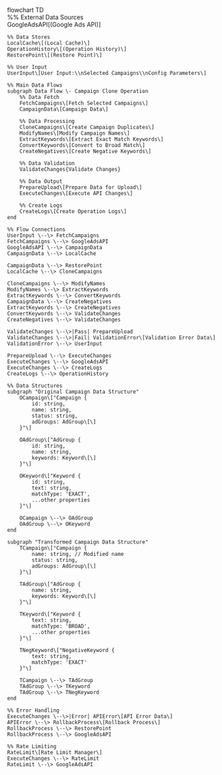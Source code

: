 flowchart TD  
    %% External Data Sources  
    GoogleAdsAPI\[(Google Ads API)\]  
      
    %% Data Stores  
    LocalCache\[(Local Cache)\]  
    OperationHistory\[(Operation History)\]  
    RestorePoint\[(Restore Point)\]  
      
    %% User Input  
    UserInput\[User Input:\\nSelected Campaigns\\nConfig Parameters\]  
      
    %% Main Data Flows  
    subgraph Data Flow \- Campaign Clone Operation  
        %% Data Fetch  
        FetchCampaigns\[Fetch Selected Campaigns\]  
        CampaignData\[Campaign Data\]  
          
        %% Data Processing  
        CloneCampaigns\[Create Campaign Duplicates\]  
        ModifyNames\[Modify Campaign Names\]  
        ExtractKeywords\[Extract Exact Match Keywords\]  
        ConvertKeywords\[Convert to Broad Match\]  
        CreateNegatives\[Create Negative Keywords\]  
          
        %% Data Validation  
        ValidateChanges{Validate Changes}  
          
        %% Data Output  
        PrepareUpload\[Prepare Data for Upload\]  
        ExecuteChanges\[Execute API Changes\]  
          
        %% Create Logs  
        CreateLogs\[Create Operation Logs\]  
    end  
      
    %% Flow Connections  
    UserInput \--\> FetchCampaigns  
    FetchCampaigns \--\> GoogleAdsAPI  
    GoogleAdsAPI \--\> CampaignData  
    CampaignData \--\> LocalCache  
      
    CampaignData \--\> RestorePoint  
    LocalCache \--\> CloneCampaigns  
      
    CloneCampaigns \--\> ModifyNames  
    ModifyNames \--\> ExtractKeywords  
    ExtractKeywords \--\> ConvertKeywords  
    CampaignData \--\> CreateNegatives  
    ExtractKeywords \--\> CreateNegatives  
    ConvertKeywords \--\> ValidateChanges  
    CreateNegatives \--\> ValidateChanges  
      
    ValidateChanges \--\>|Pass| PrepareUpload  
    ValidateChanges \--\>|Fail| ValidationError\[Validation Error Data\]  
    ValidationError \--\> UserInput  
      
    PrepareUpload \--\> ExecuteChanges  
    ExecuteChanges \--\> GoogleAdsAPI  
    ExecuteChanges \--\> CreateLogs  
    CreateLogs \--\> OperationHistory  
      
    %% Data Structures  
    subgraph "Original Campaign Data Structure"  
        OCampaign\["Campaign {  
            id: string,  
            name: string,  
            status: string,  
            adGroups: AdGroup\[\]  
        }"\]  
          
        OAdGroup\["AdGroup {  
            id: string,  
            name: string,  
            keywords: Keyword\[\]  
        }"\]  
          
        OKeyword\["Keyword {  
            id: string,  
            text: string,  
            matchType: 'EXACT',  
            ...other properties  
        }"\]  
          
        OCampaign \--\> OAdGroup  
        OAdGroup \--\> OKeyword  
    end  
      
    subgraph "Transformed Campaign Data Structure"  
        TCampaign\["Campaign {  
            name: string, // Modified name  
            status: string,  
            adGroups: AdGroup\[\]  
        }"\]  
          
        TAdGroup\["AdGroup {  
            name: string,  
            keywords: Keyword\[\]  
        }"\]  
          
        TKeyword\["Keyword {  
            text: string,  
            matchType: 'BROAD',  
            ...other properties  
        }"\]  
          
        TNegKeyword\["NegativeKeyword {  
            text: string,  
            matchType: 'EXACT'  
        }"\]  
          
        TCampaign \--\> TAdGroup  
        TAdGroup \--\> TKeyword  
        TAdGroup \--\> TNegKeyword  
    end  
      
    %% Error Handling  
    ExecuteChanges \--\>|Error| APIError\[API Error Data\]  
    APIError \--\> RollbackProcess\[Rollback Process\]  
    RollbackProcess \--\> RestorePoint  
    RollbackProcess \--\> GoogleAdsAPI  
      
    %% Rate Limiting  
    RateLimit\[Rate Limit Manager\]  
    ExecuteChanges \--\> RateLimit  
    RateLimit \--\> GoogleAdsAPI